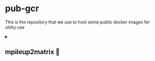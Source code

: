 # pub-gcr
This is the repository that we use to host some public docker images for utility use

<details>
  <summary>
    
  ## mpileup2matrix &#x1F4D9; 
  
  </summary>
  
  ### What does it do?
  mpileup2matrix is a docker image that takes a list of input fastq files from Nanopore sequencer and trims and aligns them against a reference sequence. It will then generate an mpileup file (*.mpileup) and two matrices: one is the coverage matrix and the other is the indel matrix, both are table delimited and on a per position basis.
  
  ### How to run it?
  
  <b>Step 1</b>
  Install docker (if you haven't done it) [link to installation page](https://docs.docker.com/engine/install/)
    
  <b>Step 2</b>
  Install git (if you haven't done it) [link to installation page](https://docs.github.com/en/desktop/installing-and-authenticating-to-github-desktop/installing-github-desktop)

  <b>Step 3</b>
  Run `git clone` of this repository:
       
  ```bash
    gh repo clone quantumsky-lab/pub-gcr

  or
  ```bash
    git clone https://
       
</details>
